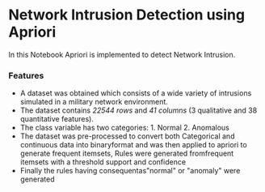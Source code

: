 # Network Intrusion Detection using Apriori
In this Notebook Apriori is implemented to detect Network Intrusion.
### Features
- A dataset was obtained which consists of a wide variety of intrusions simulated in a military network environment. 
- The dataset contains _22544 rows_ and _41 columns_ (3 qualitative and 38 quantitative features).
- The class variable has two categories:  1.
Normal 2. Anomalous
- The dataset was pre-processed to convert both Categorical and continuous data into binaryformat and was then applied to apriori to generate frequent itemsets, Rules were generated fromfrequent itemsets with a threshold support and confidence
- Finally the rules having consequentas"normal" or "anomaly" were generated
